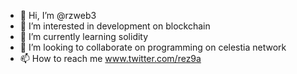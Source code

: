 - 👋 Hi, I’m @rzweb3
- 👀 I’m interested in development on blockchain
- 🌱 I’m currently learning solidity
- 💞️ I’m looking to collaborate on programming on celestia network
- 📫 How to reach me www.twitter.com/rez9a

<!---
rzweb3/rzweb3 is a ✨ special ✨ repository because its `README.md` (this file) appears on your GitHub profile.
You can click the Preview link to take a look at your changes.
--->
